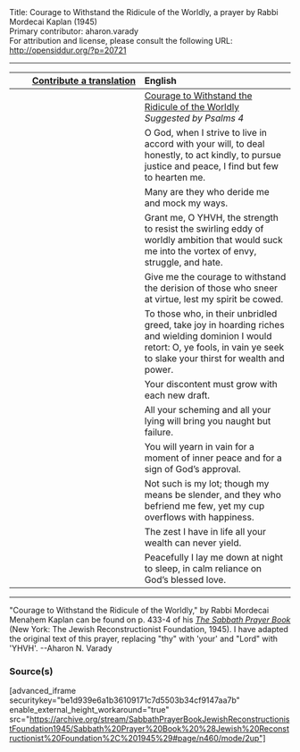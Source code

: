 <html>
<head></head>
<body>
Title: Courage to Withstand the Ridicule of the Worldly, a prayer by Rabbi Mordecai Kaplan (1945)<br />
Primary contributor: aharon.varady<br />
For attribution and license, please consult the following URL: <a href="http://opensiddur.org/?p=20721">http://opensiddur.org/?p=20721</a>
<p />
<hr />

<table style="margin-left: auto;margin-right: auto;" class="draggable">
<thead><tr><th id="x" style="text-align: right;"><a href="/contributing/upload/">Contribute a translation</a></th><th style="text-align: left;">English</th></tr></thead>
<tbody>
<tr><td style="vertical-align:top;" width="46%">
<div class="liturgy"><span lang="he">

</span></div></td>
 
<td style="vertical-align:top;" width="53%">
<div class="english">
<u>Courage to Withstand the Ridicule of the Worldly</u>
<em>Suggested by Psalms 4</em>
</div></td></tr>


<tr><td style="vertical-align:top;" width="46%">
<div class="liturgy"><span lang="he">

</span></div></td>
 
<td style="vertical-align:top;" width="53%">
<div class="english">
O God, 
when I strive to live 
in accord with your will, 
to deal honestly, 
to act kindly, 
to pursue justice and peace, 
I find but few to hearten me.
</div></td></tr>


<tr><td style="vertical-align:top;" width="46%">
<div class="liturgy"><span lang="he">

</span></div></td>
 
<td style="vertical-align:top;" width="53%">
<div class="english">
Many are they 
who deride me 
and mock my ways.
</div></td></tr>


<tr><td style="vertical-align:top;" width="46%">
<div class="liturgy"><span lang="he">

</span></div></td>
 
<td style="vertical-align:top;" width="53%">
<div class="english">
Grant me, O YHVH, 
the strength to resist 
the swirling eddy of worldly ambition 
that would suck me into the vortex 
of envy, 
struggle, 
and hate.
</div></td></tr>


<tr><td style="vertical-align:top;" width="46%">
<div class="liturgy"><span lang="he">

</span></div></td>
 
<td style="vertical-align:top;" width="53%">
<div class="english">
Give me the courage 
to withstand the derision 
of those who sneer at virtue, 
lest my spirit be cowed.
</div></td></tr>


<tr><td style="vertical-align:top;" width="46%">
<div class="liturgy"><span lang="he">

</span></div></td>
 
<td style="vertical-align:top;" width="53%">
<div class="english">
To those who, 
in their unbridled greed, 
take joy in hoarding riches 
and wielding dominion 
I would retort: 
O, ye fools, 
in vain ye seek 
to slake your thirst 
for wealth and power.
</div></td></tr>


<tr><td style="vertical-align:top;" width="46%">
<div class="liturgy"><span lang="he">

</span></div></td>
 
<td style="vertical-align:top;" width="53%">
<div class="english">
Your discontent must grow with each new draft.
</div></td></tr>


<tr><td style="vertical-align:top;" width="46%">
<div class="liturgy"><span lang="he">

</span></div></td>
 
<td style="vertical-align:top;" width="53%">
<div class="english">
All your scheming 
and all your lying 
will bring you naught but failure.
</div></td></tr>


<tr><td style="vertical-align:top;" width="46%">
<div class="liturgy"><span lang="he">

</span></div></td>
 
<td style="vertical-align:top;" width="53%">
<div class="english">
You will yearn in vain 
for a moment of inner peace 
and for a sign of God’s approval.
</div></td></tr>


<tr><td style="vertical-align:top;" width="46%">
<div class="liturgy"><span lang="he">

</span></div></td>
 
<td style="vertical-align:top;" width="53%">
<div class="english">
Not such is my lot; 
though my means be slender, 
and they who befriend me few, 
yet my cup overflows with happiness.
</div></td></tr>


<tr><td style="vertical-align:top;" width="46%">
<div class="liturgy"><span lang="he">

</span></div></td>
 
<td style="vertical-align:top;" width="53%">
<div class="english">
The zest I have in life 
all your wealth can never yield.
</div></td></tr>


<tr><td style="vertical-align:top;" width="46%">
<div class="liturgy"><span lang="he">

</span></div></td>
 
<td style="vertical-align:top;" width="53%">
<div class="english">
Peacefully I lay me down at night to sleep, 
in calm reliance on God’s blessed love.
</div></td></tr>
</tbody></table>

<hr />

"Courage to Withstand the Ridicule of the Worldly," by Rabbi Mordecai Menaḥem Kaplan can be found on p. 433-4 of his <em><a href="https://opensiddur.org/compilations/siddurim/sabbath-prayer-book-by-mordecai-kaplan-1945/">The Sabbath Prayer Book</a></em> (New York: The Jewish Reconstructionist Foundation, 1945). I have adapted the original text of this prayer, replacing "thy" with 'your' and "Lord" with 'YHVH'. --Aharon N. Varady

<h3>Source(s)</h3>

[advanced_iframe securitykey="be1d939e6a1b36109171c7d5503b34cf9147aa7b" enable_external_height_workaround="true" src="https://archive.org/stream/SabbathPrayerBookJewishReconstructionistFoundation1945/Sabbath%20Prayer%20Book%20%28Jewish%20Reconstructionist%20Foundation%2C%201945%29#page/n460/mode/2up"]

&nbsp;

</body>
</html>